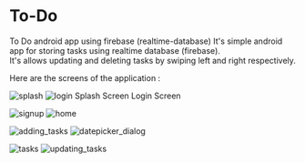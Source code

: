 # To-Do
To Do android app using firebase (realtime-database)
It's simple android app for storing tasks using realtime database (firebase).  
It's allows updating and deleting tasks by swiping left and right respectively.

Here are the screens of the application :



![splash](https://user-images.githubusercontent.com/60170680/119781327-8354e080-bee8-11eb-9231-bd589fe527ac.jpg)
                ![login](https://user-images.githubusercontent.com/60170680/119783084-7fc25900-beea-11eb-9bb2-1bb8bd931a44.jpg)
     Splash Screen                  Login Screen
     
![signup](https://user-images.githubusercontent.com/60170680/119783160-95378300-beea-11eb-99b2-67425135b595.jpg)
                ![home](https://user-images.githubusercontent.com/60170680/119783238-aa141680-beea-11eb-84ae-02f66dff83b6.jpg)

![adding_tasks](https://user-images.githubusercontent.com/60170680/119783900-4e965880-beeb-11eb-9e99-6f74c26ad798.jpg)
                ![datepicker_dialog](https://user-images.githubusercontent.com/60170680/119783961-5e15a180-beeb-11eb-9152-05cb3142b1ae.jpg)

![tasks](https://user-images.githubusercontent.com/60170680/119784160-8e5d4000-beeb-11eb-870b-6d5fcd65ad3a.jpg)
                ![updating_tasks](https://user-images.githubusercontent.com/60170680/119784664-104d6900-beec-11eb-96b9-94936f3210a6.jpg)







